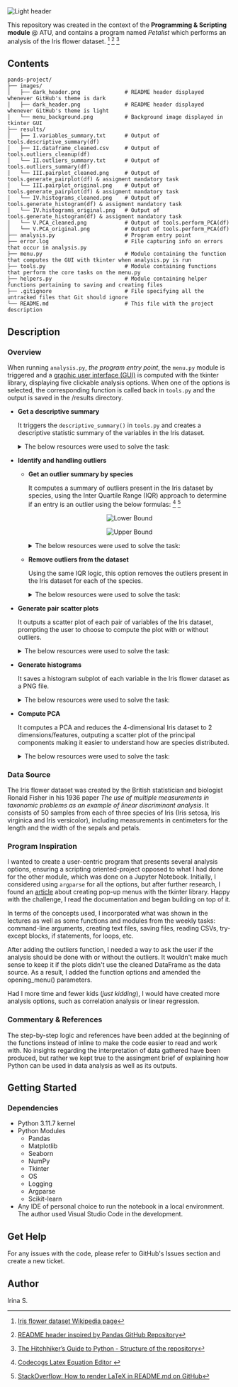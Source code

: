 <picture align="center">
  <source media="(prefers-color-scheme: dark)" srcset="https://raw.githubusercontent.com/TindraIS/pands-project/main/images/dark_header.png">
  <img alt="Light header" src="https://raw.githubusercontent.com/TindraIS/pands-project/main/images/light_header.png">
</picture>

This repository was created in the context of the __Programming &amp; Scripting module__ @ ATU, and contains a program named _Petalist_ which performs an analysis of the Iris flower dataset. [^1] [^2] [^3]

## Contents

```
pands-project/
├── images/
│   ├── dark_header.png              # README header displayed whenever GitHub's theme is dark
│   ├── dark_header.png              # README header displayed whenever GitHub's theme is light
│   └── menu_background.png          # Background image displayed in tkinter GUI
├── results/
│   ├── I.variables_summary.txt      # Output of tools.descriptive_summary(df)
│   ├── II.dataframe_cleaned.csv     # Output of tools.outliers_cleanup(df)
│   └── II.outliers_summary.txt      # Output of tools.outliers_summary(df)
│   └── III.pairplot_cleaned.png     # Output of tools.generate_pairplot(df) & assigment mandatory task
│   └── III.pairplot_original.png    # Output of tools.generate_pairplot(df) & assigment mandatory task
│   └── IV.histograms_cleaned.png    # Output of tools.generate_histogram(df) & assigment mandatory task
│   └── IV.histograms_original.png   # Output of tools.generate_histogram(df) & assigment mandatory task
│   └── V.PCA_cleaned.png            # Output of tools.perform_PCA(df)
│   └── V.PCA_original.png           # Output of tools.perform_PCA(df)
├── analysis.py                      # Program entry point
├── error.log                        # File capturing info on errors that occur in analysis.py
├── menu.py                          # Module containing the function that computes the GUI with tkinter when analysis.py is run
├── tools.py                         # Module containing functions that perform the core tasks on the menu.py
├── helpers.py                       # Module containing helper functions pertaining to saving and creating files
├── .gitignore                       # File specifying all the untracked files that Git should ignore
└── README.md                        # This file with the project description
```

## Description

### Overview

When running `analysis.py`, _the program entry point_, the `menu.py` module is triggered and a [graphic user interface (GUI)](https://raw.githubusercontent.com/TindraIS/pands-project/main/images/menu_screenshot.png) is computed with the tkinter library, displaying five clickable analysis options. When one of the options is selected, the corresponding function is called back in `tools.py` and the output is saved in the /results directory.

- __Get a descriptive summary__
  
  It triggers the `descriptive_summary()` in `tools.py` and creates a descriptive statistic summary of the variables in the Iris dataset.
  
  <details>
  <summary>The below resources were used to solve the task:</summary>
  
  - https://realpython.com/pandas-groupby/
  - https://realpython.com/python-for-loop/
  - https://www.geeksforgeeks.org/how-to-iterate-over-dataframe-groups-in-python-pandas/ 
  - https://docs.python.org/3/library/functions.html#open
  - https://stackoverflow.com/questions/72626730/python-launch-text-file-in-users-default-text-editor
  - https://docs.python.org/3/library/os.path.html
  - https://stackoverflow.com/questions/72626730/python-launch-text-file-in-users-default-text-editor
  - https://docs.python.org/3/library/tkinter.messagebox.html
  - https://stackoverflow.com/questions/70356069/defining-and-using-a-dictionary-of-colours-in-a-plot
  
  </details>

- __Identify and handling outliers__
  
  - __Get an outlier summary by species__
    
    It computes a summary of outliers present in the Iris dataset by species, using the Inter Quartile Range (IQR) approach to determine if an entry is an outlier using the below formulas: [^4] [^5]
    <div align="center">

    ![Lower Bound](https://latex.codecogs.com/svg.image?{\color{Golden}\text{Lower&space;Bound}=Q_1-1.5\times\text{IQR}})
    
    ![Upper Bound](https://latex.codecogs.com/svg.image?{\color{Golden}\text{Upper&space;Bound}=Q_3&plus;1.5\times\text{IQR}})
    </div>
    
    <details>
    <summary>The below resources were used to solve the task:</summary>
    
    - https://www.geeksforgeeks.org/detect-and-remove-the-outliers-using-python/
    - https://www.khanacademy.org/math/statistics-probability/summarizing-quantitative-data/box-whisker-plots/a/identifying-outliers-iqr-rule
    - https://pandas.pydata.org/docs/reference/api/pandas.DataFrame.select_dtypes.html
    - https://numpy.org/doc/stable/reference/generated/numpy.where.html
    - https://realpython.com/python-zip-function/
    - https://docs.python.org/3/library/functions.html#open
    - https://stackoverflow.com/questions/72626730/python-launch-text-file-in-users-default-text-editor
    - https://docs.python.org/3/library/os.path.html
    - https://anzeljg.github.io/rin2/book2/2405/docs/tkinter/tkMessageBox.html
    
    </details>
    
  - __Remove outliers from the dataset__
  
    Using the same IQR logic, this option removes the outliers present in the Iris dataset for each of the species.
    
    <details>
    <summary>The below resources were used to solve the task:</summary>
    
    - https://www.geeksforgeeks.org/python-extracting-rows-using-pandas-iloc/
    - https://www.geeksforgeeks.org/append-extend-python/
    - https://stackoverflow.com/questions/16676101/print-the-approval-sign-check-mark-u2713-in-python
    
    </details>
    
- __Generate pair scatter plots__
  
  It outputs a scatter plot of each pair of variables of the Iris dataset, prompting the user to choose to compute the plot with or without outliers.
  
  <details>
  <summary>The below resources were used to solve the task:</summary>
  
  - https://python-charts.com/correlation/pairs-plot-seaborn/
  
  </details>
  
- __Generate histograms__
  
  It saves a histogram subplot of each variable in the Iris flower dataset as a PNG file.
  
  <details>
  <summary>The below resources were used to solve the task:</summary>
  
  - https://matplotlib.org/stable/gallery/color/named_colors.html#list-of-named-colors
  - https://stackoverflow.com/questions/70356069/defining-and-using-a-dictionary-of-colours-in-a-plot
  - https://napsterinblue.github.io/notes/python/viz/subplots/
  - https://stackoverflow.com/questions/16676101/print-the-approval-sign-check-mark-u2713-in-python
  
  </details>
  
- __Compute PCA__
  
  It computes a PCA and reduces the 4-dimensional Iris dataset to 2 dimensions/features, outputing a scatter plot of the principal components making it easier to understand how are species distributed.
  
  <details>
  <summary>The below resources were used to solve the task:</summary>
  
  - https://www.turing.com/kb/guide-to-principal-component-analysis
  - https://towardsdatascience.com/a-step-by-step-introduction-to-pca-c0d78e26a0dd
  - https://builtin.com/machine-learning/pca-in-python
  - https://saturncloud.io/blog/what-is-sklearn-pca-explained-variance-and-explained-variance-ratio-difference
  - https://scikit-learn.org/stable/modules/generated/sklearn.preprocessing.StandardScaler.html
  - https://docs.python.org/3/library/os.path.html
  - https://anzeljg.github.io/rin2/book2/2405/docs/tkinter/tkMessageBox.html
  
  </details>



### Data Source

The Iris flower dataset was created by the British statistician and biologist Ronald Fisher in his 1936 paper _The use of multiple measurements in taxonomic problems as an example of linear discriminant analysis_. It consists of 50 samples from each of three species of Iris (Iris setosa, Iris virginica and Iris versicolor), including measurements in centimeters for the length and the width of the sepals and petals. 

### Program Inspiration

I wanted to create a user-centric program that presents several analysis options, ensuring a scripting oriented-project opposed to what I had done for the other module, which was done on a Jupyter Notebook. Initially, I considered using `argparse` for all the options, but after further research, I found an [article](https://www.geeksforgeeks.org/popup-menu-in-tkinter/) about creating pop-up menus with the tkinter library. Happy with the challenge, I read the documentation and began building on top of it.

In terms of the concepts used, I incorporated what was shown in the lectures as well as some functions and modules from the weekly tasks: command-line arguments, creating text files, saving files, reading CSVs, try-except blocks, if statements, for loops, etc. 

After adding the outliers function, I needed a way to ask the user if the analysis should be done with or without the outliers. It wouldn't make much sense to keep it if the plots didn't use the cleaned DataFrame as the data source. As a result, I added the function options and amended the opening_menu() parameters.

Had I more time and fewer kids (_just kidding_), I would have created more analysis options, such as correlation analysis or linear regression.

### Commentary & References

The step-by-step logic and references have been added at the beginning of the functions instead of inline to make the code easier to read and work with. No insights regarding the interpretation of data gathered have been produced, but rather we kept true to the assingment brief of explaining how Python can be used in data analysis as well as its outputs.





## Getting Started

### Dependencies
* Python 3.11.7 kernel
* Python Modules
    - Pandas
    - Matplotlib
    - Seaborn
    - NumPy
    - Tkinter
    - OS
    - Logging
    - Argparse
    - Scikit-learn
* Any IDE of personal choice to run the notebook in a local environment. The author used Visual Studio Code in the development. 


## Get Help

For any issues with the code, please refer to GitHub's Issues section and create a new ticket.


## Author
Irina S.


[^1]: [Iris flower dataset Wikipedia page](https://en.wikipedia.org/wiki/Iris_flower_data_set)
[^2]: [README header inspired by Pandas GitHub Repository](https://github.com/pandas-dev/pandas)
[^3]: [The Hitchhiker’s Guide to Python - Structure of the repository](https://docs.python-guide.org/writing/structure/#structure-of-the-repository)
[^4]: [Codecogs Latex Equation Editor ](https://latex.codecogs.com/eqneditor/editor.php)
[^5]: [StackOverflow: How to render LaTeX in README.md on GitHub](https://stackoverflow.com/questions/35498525/latex-rendering-in-readme-md-on-github)
